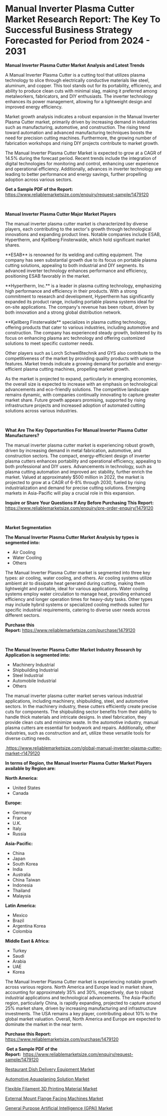 <p><h1>Manual Inverter Plasma Cutter Market Research Report: The Key To Successful Business Strategy Forecasted for Period from 2024 - 2031</h1></p><p><strong>Manual Inverter Plasma Cutter Market Analysis and Latest Trends</strong></p>
<p><p>A Manual Inverter Plasma Cutter is a cutting tool that utilizes plasma technology to slice through electrically conductive materials like steel, aluminum, and copper. This tool stands out for its portability, efficiency, and ability to produce clean cuts with minimal slag, making it preferred among metalworkers, fabricators, and DIY enthusiasts. The inverter technology enhances its power management, allowing for a lightweight design and improved energy efficiency.</p><p>Market growth analysis indicates a robust expansion in the Manual Inverter Plasma Cutter market, primarily driven by increasing demand in industries such as manufacturing, automotive, and construction. The rising trend toward automation and advanced manufacturing techniques boosts the need for precision cutting machines. Furthermore, the growing number of fabrication workshops and rising DIY projects contribute to market growth.</p><p>The Manual Inverter Plasma Cutter Market is expected to grow at a CAGR of 14.5% during the forecast period. Recent trends include the integration of digital technologies for monitoring and control, enhancing user experience and operational efficiency. Additionally, advances in inverter technology are leading to better performance and energy savings, further propelling adoption across various sectors.</p></p>
<p><strong>Get a Sample PDF of the Report:&nbsp;</strong> <a href="https://www.reliablemarketsize.com/enquiry/request-sample/1479120?utm_campaign=1133&utm_medium=2&utm_source=Github&utm_content=ia&utm_term=09122024&utm_id=manual-inverter-plasma-cutter">https://www.reliablemarketsize.com/enquiry/request-sample/1479120</a></p>
<p>&nbsp;</p>
<p><strong>Manual Inverter Plasma Cutter Major Market Players</strong></p>
<p><p>The manual inverter plasma cutter market is characterized by diverse players, each contributing to the sector's growth through technological innovations and expanding product lines. Notable companies include ESAB, Hypertherm, and Kjellberg Finsterwalde, which hold significant market shares.</p><p>**ESAB** is renowned for its welding and cutting equipment. The company has seen substantial growth due to its focus on portable plasma cutting solutions, appealing to both industrial and DIY segments. Its advanced inverter technology enhances performance and efficiency, positioning ESAB favorably in the market.</p><p>**Hypertherm, Inc.** is a leader in plasma cutting technology, emphasizing high performance and efficiency in their products. With a strong commitment to research and development, Hypertherm has significantly expanded its product range, including portable plasma systems ideal for on-site applications. The company's revenue has been robust, driven by both innovation and a strong global distribution network.</p><p>**Kjellberg Finsterwalde** specializes in plasma cutting technology, offering products that cater to various industries, including automotive and construction. The company has experienced steady growth, bolstered by its focus on enhancing plasma arc technology and offering customized solutions to meet specific customer needs.</p><p>Other players such as Lorch Schweißtechnik and GYS also contribute to the competitiveness of the market by providing quality products with unique features. Market trends indicate a growing demand for portable and energy-efficient plasma cutting machines, propelling market growth.</p><p>As the market is projected to expand, particularly in emerging economies, the overall size is expected to increase with an emphasis on technological advancements and eco-friendly solutions. The competitive landscape remains dynamic, with companies continually innovating to capture greater market share. Future growth appears promising, supported by rising infrastructure projects and increased adoption of automated cutting solutions across various industries.</p></p>
<p>&nbsp;</p>
<p><strong>What Are The Key Opportunities For Manual Inverter Plasma Cutter Manufacturers?</strong></p>
<p><p>The manual inverter plasma cutter market is experiencing robust growth, driven by increasing demand in metal fabrication, automotive, and construction sectors. The compact, energy-efficient design of inverter plasma cutters enhances portability and operational efficiency, appealing to both professional and DIY users. Advancements in technology, such as plasma cutting automation and improved arc stability, further enrich the market. Valued at approximately $500 million in 2022, the market is projected to grow at a CAGR of 6-8% through 2030, fueled by rising industrialization and demand for precise cutting solutions. Emerging markets in Asia-Pacific will play a crucial role in this expansion.</p></p>
<p><strong>Inquire or Share Your Questions If Any Before Purchasing This Report:</strong> <a href="https://www.reliablemarketsize.com/enquiry/pre-order-enquiry/1479120?utm_campaign=1133&utm_medium=2&utm_source=Github&utm_content=ia&utm_term=09122024&utm_id=manual-inverter-plasma-cutter">https://www.reliablemarketsize.com/enquiry/pre-order-enquiry/1479120</a></p>
<p>&nbsp;</p>
<p><strong>Market Segmentation</strong></p>
<p><strong>The Manual Inverter Plasma Cutter Market Analysis by types is segmented into:</strong></p>
<p><ul><li>Air Cooling</li><li>Water Cooling</li><li>Others</li></ul></p>
<p><p>The Manual Inverter Plasma Cutter market is segmented into three key types: air cooling, water cooling, and others. Air cooling systems utilize ambient air to dissipate heat generated during cutting, making them lightweight and portable, ideal for various applications. Water cooling systems employ water circulation to manage heat, providing enhanced efficiency and longer operation times for heavy-duty tasks. Other types may include hybrid systems or specialized cooling methods suited for specific industrial requirements, catering to diverse user needs across different sectors.</p></p>
<p><strong>Purchase this Report:&nbsp;</strong><a href="https://www.reliablemarketsize.com/purchase/1479120?utm_campaign=1133&utm_medium=2&utm_source=Github&utm_content=ia&utm_term=09122024&utm_id=manual-inverter-plasma-cutter">https://www.reliablemarketsize.com/purchase/1479120</a></p>
<p>&nbsp;</p>
<p><strong>The Manual Inverter Plasma Cutter Market Industry Research by Application is segmented into:</strong></p>
<p><ul><li>Machinery Industrial</li><li>Shipbuilding Industrial</li><li>Steel Industrial</li><li>Automobile Industrial</li><li>Others</li></ul></p>
<p><p>The manual inverter plasma cutter market serves various industrial applications, including machinery, shipbuilding, steel, and automotive sectors. In the machinery industry, these cutters efficiently create precise cuts for components. The shipbuilding sector benefits from their ability to handle thick materials and intricate designs. In steel fabrication, they provide clean cuts and minimize waste. In the automotive industry, manual plasma cutters are essential for bodywork and repairs. Additionally, other industries, such as construction and art, utilize these versatile tools for diverse cutting needs.</p></p>
<p><a href="https://www.reliablemarketsize.com/global-manual-inverter-plasma-cutter-market-r1479120?utm_campaign=1133&utm_medium=2&utm_source=Github&utm_content=ia&utm_term=09122024&utm_id=manual-inverter-plasma-cutter">&nbsp;https://www.reliablemarketsize.com/global-manual-inverter-plasma-cutter-market-r1479120</a></p>
<p><strong>In terms of Region, the Manual Inverter Plasma Cutter Market Players available by Region are:</strong></p>
<p>
    <p> <strong> North America: </strong>
        <ul>
            <li>United States</li>
            <li>Canada</li>
        </ul>
        </p> 
    <p> <strong> Europe: </strong>
        <ul>
            <li>Germany</li>
            <li>France</li>
            <li>U.K.</li>
            <li>Italy</li>
            <li>Russia</li>
        </ul>
        </p> 
    <p> <strong> Asia-Pacific: </strong>
        <ul>
            <li>China</li>
            <li>Japan</li>
            <li>South Korea</li>
            <li>India</li>
            <li>Australia</li>
            <li>China Taiwan</li>
            <li>Indonesia</li>
            <li>Thailand</li>
            <li>Malaysia</li>
        </ul>
        </p> 
    <p> <strong> Latin America: </strong>
        <ul>
            <li>Mexico</li>
            <li>Brazil</li>
            <li>Argentina Korea</li>
            <li>Colombia</li>
        </ul>
        </p> 
    <p> <strong> Middle East & Africa: </strong>
        <ul>
            <li>Turkey</li>
            <li>Saudi</li>
            <li>Arabia</li>
            <li>UAE</li>
            <li>Korea</li>
        </ul>
    </p>
    </p>
<p><p>The Manual Inverter Plasma Cutter market is experiencing notable growth across various regions. North America and Europe lead in market share, accounting for approximately 35% and 30%, respectively, due to robust industrial applications and technological advancements. The Asia-Pacific region, particularly China, is rapidly expanding, projected to capture around 25% market share, driven by increasing manufacturing and infrastructure investments. The USA remains a key player, contributing about 10% to the global market valuation. Overall, North America and Europe are expected to dominate the market in the near term.</p></p>
<p><strong>Purchase this Report: </strong><a href="https://www.reliablemarketsize.com/purchase/1479120?utm_campaign=1133&utm_medium=2&utm_source=Github&utm_content=ia&utm_term=09122024&utm_id=manual-inverter-plasma-cutter">https://www.reliablemarketsize.com/purchase/1479120</a></p>
<p>&nbsp;<strong>Get a Sample PDF of the Report:&nbsp;&nbsp;</strong><a href="https://www.reliablemarketsize.com/enquiry/request-sample/1479120?utm_campaign=1133&utm_medium=2&utm_source=Github&utm_content=ia&utm_term=09122024&utm_id=manual-inverter-plasma-cutter">https://www.reliablemarketsize.com/enquiry/request-sample/1479120</a></p>
<p><strong></strong></p>
<p><p><a href="https://www.linkedin.com/pulse/examining-restaurant-dish-delivery-equipment-market-manufacturing-wetff?utm_campaign=1133&utm_medium=2&utm_source=Github&utm_content=ia&utm_term=09122024&utm_id=manual-inverter-plasma-cutter">Restaurant Dish Delivery Equipment Market</a></p><p><a href="https://www.linkedin.com/pulse/market-dynamics-automotive-aquaplaning-solution-industry-lvnee?utm_campaign=1133&utm_medium=2&utm_source=Github&utm_content=ia&utm_term=09122024&utm_id=manual-inverter-plasma-cutter">Automotive Aquaplaning Solution Market</a></p><p><a href="https://www.linkedin.com/pulse/t-insight-dial-ziosf?utm_campaign=1133&utm_medium=2&utm_source=Github&utm_content=ia&utm_term=09122024&utm_id=manual-inverter-plasma-cutter">Flexible Filament 3D Printing Material Market</a></p><p><a href="https://www.linkedin.com/pulse/compreh-proposis-fbaif?utm_campaign=1133&utm_medium=2&utm_source=Github&utm_content=ia&utm_term=09122024&utm_id=manual-inverter-plasma-cutter">External Mount Flange Facing Machines Market</a></p><p><a href="https://www.linkedin.com/pulse/insightful-general-purpose-artificial-intelligence-gpai-3q6pe?utm_campaign=1133&utm_medium=2&utm_source=Github&utm_content=ia&utm_term=09122024&utm_id=manual-inverter-plasma-cutter">General Purpose Artificial Intelligence (GPAI) Market</a></p></p>